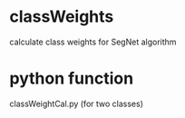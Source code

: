 # classWeights
calculate class weights for SegNet algorithm

# python function
classWeightCal.py (for two classes)

